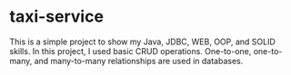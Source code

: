 ﻿# taxi-service
This is a simple project to show my Java, JDBC, WEB, OOP, and SOLID skills. In this project, I used basic CRUD operations. One-to-one, one-to-many, and many-to-many relationships are used in databases.
